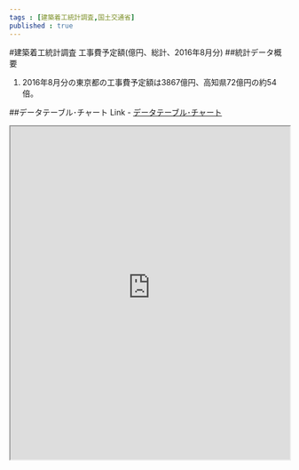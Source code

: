 ```yaml
--- 
tags : [建築着工統計調査,国土交通省] 
published : true
---
```

#建築着工統計調査 工事費予定額(億円、総計、2016年8月分)
##統計データ概要
1. 2016年8月分の東京都の工事費予定額は3867億円、高知県72億円の約54倍。


	
##データテーブル･チャート
Link - [データテーブル･チャート](http://knowledgevault.saecanet.com/charts/am-consulting.co.jp-20161015000939.html)
<iframe src="http://knowledgevault.saecanet.com/charts/am-consulting.co.jp-20161015000939.html" width="100%" height="600px"></iframe>
